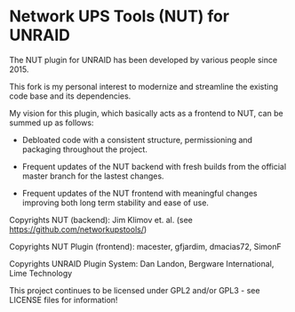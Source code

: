 Network UPS Tools (NUT) for UNRAID
================

The NUT plugin for UNRAID has been developed by various people since 2015.

This fork is my personal interest to modernize and streamline the existing code base and its dependencies.

My vision for this plugin, which basically acts as a frontend to NUT, can be summed up as follows:

* Debloated code with a consistent structure, permissioning and packaging throughout the project.

* Frequent updates of the NUT backend with fresh builds from the official master branch for the lastest changes.

* Frequent updates of the NUT frontend with meaningful changes improving both long term stability and ease of use.

Copyrights NUT (backend): Jim Klimov et. al. (see https://github.com/networkupstools/)

Copyrights NUT Plugin (frontend): macester, gfjardim, dmacias72, SimonF

Copyrights UNRAID Plugin System: Dan Landon, Bergware International, Lime Technology 

This project continues to be licensed under GPL2 and/or GPL3 - see LICENSE files for information!
